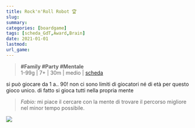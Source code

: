 ```yaml
---
title: Rock'n'Roll Robot 🏆
slug: 
summary: 
categories: [boardgame]
tags: [scheda_GdT,Award,Brain]
date: 2021-01-01
lastmod: 
url_game: 
---
```

> **#Family #Party #Mentale**    
> 1-99g | 7+ | 30m | medio | [scheda](https://www.boardgamegeek.com/boardgame/51/ricochet-robots)  

si può giocare da 1 a.. 90!
non ci sono limiti di giocatori né di età per questo gioco unico.
di fatto si gioca tutti nella propria mente

> *Fabio:*
> mi piace il cercare con la mente di trovare il percorso migliore nel minor tempo possibile.

![](gdt_rockrollrobot.jpg)


